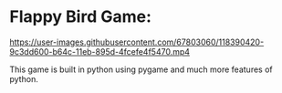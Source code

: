 # Flappy Bird Game:

https://user-images.githubusercontent.com/67803060/118390420-9c3dd600-b64c-11eb-895d-4fcefe4f5470.mp4

This game is built in python using pygame and much more features of python.
